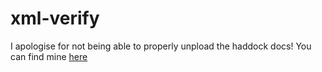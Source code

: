 # xml-verify

I apologise for not being able to properly unpload the haddock docs! You can find mine [here](https://www.hobson.space/docs/xml-verify/)
